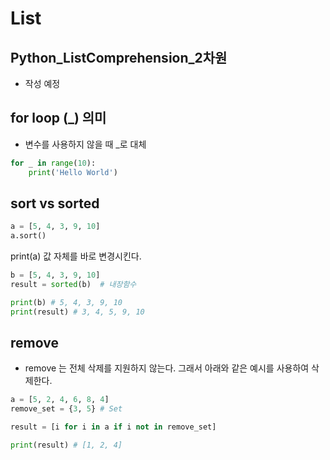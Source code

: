# List

## Python_ListComprehension_2차원

- 작성 예정

## for loop (_) 의미

- 변수를 사용하지 않을 때 _로 대체

```python
for _ in range(10):
    print('Hello World')
```

## sort vs sorted

```python
a = [5, 4, 3, 9, 10]
a.sort()
```

print(a) 값 자체를 바로 변경시킨다.

```python
b = [5, 4, 3, 9, 10]
result = sorted(b)  # 내장함수

print(b) # 5, 4, 3, 9, 10
print(result) # 3, 4, 5, 9, 10
```

## remove

- remove 는 전체 삭제를 지원하지 않는다. 그래서 아래와 같은 예시를 사용하여 삭제한다.

```python
a = [5, 2, 4, 6, 8, 4]
remove_set = {3, 5} # Set

result = [i for i in a if i not in remove_set]

print(result) # [1, 2, 4]
```
